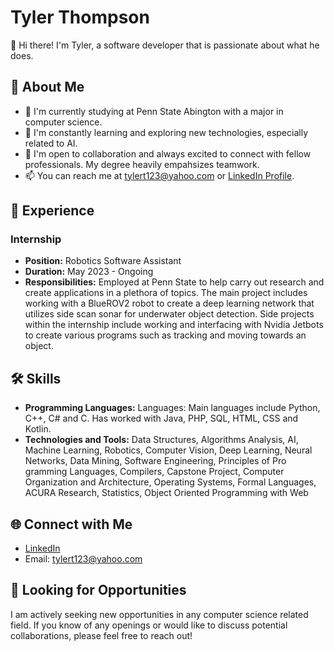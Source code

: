 # Tyler Thompson

👋 Hi there! I'm Tyler, a software developer that is passionate about what he does.

## 🚀 About Me

- 🔭 I'm currently studying at Penn State Abington with a major in computer science.
- 🌱 I'm constantly learning and exploring new technologies, especially related to AI.
- 👯 I'm open to collaboration and always excited to connect with fellow professionals. My degree heavily empahsizes teamwork.
- 📫 You can reach me at tylert123@yahoo.com or [LinkedIn Profile](https://www.linkedin.com/in/tyler-thompson-52056623b/).

## 💼 Experience

### Internship
- **Position:** Robotics Software Assistant
- **Duration:** May 2023 - Ongoing
- **Responsibilities:** Employed at Penn State to help carry out research and create applications in a plethora of topics. The main project includes working with a BlueROV2 robot to create a deep learning network that utilizes side scan sonar for underwater object detection. Side projects within the internship include working and interfacing with Nvidia Jetbots to create various programs such as tracking and moving towards an object.

## 🛠️ Skills

- **Programming Languages:** Languages: Main languages include Python, C++, C# and C. Has worked with Java, PHP, SQL, HTML, CSS and Kotlin.
- **Technologies and Tools:** Data Structures, Algorithms Analysis, AI, Machine Learning, Robotics, Computer Vision, Deep Learning, Neural Networks, Data Mining, Software Engineering, Principles of Pro
gramming Languages, Compilers, Capstone Project, Computer Organization and Architecture, Operating Systems, Formal Languages, ACURA Research, Statistics, Object Oriented Programming with Web

## 🌐 Connect with Me

- [LinkedIn](https://www.linkedin.com/in/tyler-thompson-52056623b/)
- Email: tylert123@yahoo.com

## 🌱 Looking for Opportunities

I am actively seeking new opportunities in any computer science related field. If you know of any openings or would like to discuss potential collaborations, please feel free to reach out!
